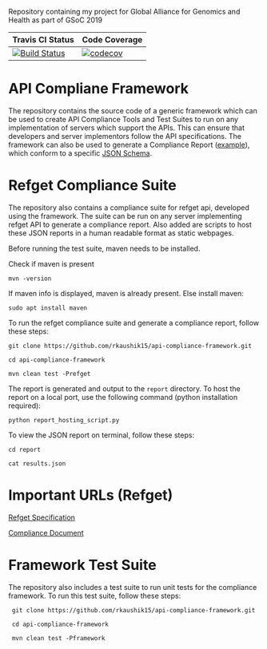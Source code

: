 Repository containing my project for Global Alliance for Genomics and Health as part of GSoC 2019


| Travis CI Status | Code Coverage |
| ------ | ------|
| [![Build Status](https://travis-ci.org/rkaushik15/api-compliance-framework.svg?branch=master)](https://travis-ci.org/rkaushik15/api-compliance-framework) | [![codecov](https://codecov.io/gh/rkaushik15/api-compliance-framework/branch/master/graph/badge.svg)](https://codecov.io/gh/rkaushik15/api-compliance-framework) |


# API Compliane Framework

The repository contains the source code of a generic framework which can be used to create API Compliance Tools and Test Suites to run on any implementation of servers which support the APIs. This can ensure that developers and server implementors follow the API specifications. 
The framework can also be used to generate a Compliance Report ([example](https://drive.google.com/file/d/1QygrjI7wwuzJhZ0C0rxKvjPYzI-e9kBI/view?usp=sharing)), which conform to a specific [JSON Schema](). 


# Refget Compliance Suite

The repository also contains a compliance suite for refget api, developed using the framework. The suite can be run on any server implementing refget API to generate a compliance report. Also added are scripts to host these JSON reports in a human readable format as static webpages.

Before running the test suite, maven needs to be installed.

Check if maven is present

```
mvn -version
```

If maven info is displayed, maven is already present. Else install maven:

```
sudo apt install maven
```

To run the refget compliance suite and generate a compliance report, follow these steps:

 ```
 git clone https://github.com/rkaushik15/api-compliance-framework.git
 
 cd api-compliance-framework
 
 mvn clean test -Prefget
 ```
 
The report is generated and output to the `report` directory. To host the report on a local port, use the following command (python installation required):

 ```
 python report_hosting_script.py
 ```
 
To view the JSON report on terminal, follow these steps: 

 ```
 cd report
 
 cat results.json
 ```
 
# Important URLs (Refget)

[Refget Specification](http://samtools.github.io/hts-specs/refget.html)

[Compliance Document](https://compliancedoc.readthedocs.io/en/latest/)


# Framework Test Suite

The repository also includes a test suite to run unit tests for the compliance framework. To run this test suite, follow these steps:

```
 git clone https://github.com/rkaushik15/api-compliance-framework.git
 
 cd api-compliance-framework
 
 mvn clean test -Pframework
 ```

